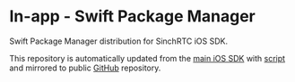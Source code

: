 # In-app - Swift Package Manager

Swift Package Manager distribution for SinchRTC iOS SDK.

This repository is automatically updated from the [main iOS SDK](https://gitlab.com/sinch/sinch-projects/voice/vvc-client-sdk/ios-sdk) with [script](https://gitlab.com/sinch/sinch-projects/voice/vvc-client-sdk/ios-sdk/-/blob/master/Scripts/publish_package_to_spm_repository.sh?ref_type=heads) and mirrored to public [GitHub](https://github.com/sinch/sinch-ios-sdk-spm) repository.
